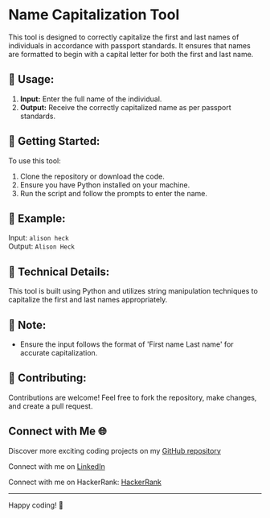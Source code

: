 

# Name Capitalization Tool

This tool is designed to correctly capitalize the first and last names of individuals in accordance with passport standards. It ensures that names are formatted to begin with a capital letter for both the first and last name.

## 📝 Usage:

1. **Input:** Enter the full name of the individual.
2. **Output:** Receive the correctly capitalized name as per passport standards.

## 🚀 Getting Started:

To use this tool:

1. Clone the repository or download the code.
2. Ensure you have Python installed on your machine.
3. Run the script and follow the prompts to enter the name.

## 🔧 Example:

Input: `alison heck`  
Output: `Alison Heck`

## 🤖 Technical Details:

This tool is built using Python and utilizes string manipulation techniques to capitalize the first and last names appropriately.

## 📌 Note:

- Ensure the input follows the format of 'First name Last name' for accurate capitalization.

## 🌟 Contributing:

Contributions are welcome! Feel free to fork the repository, make changes, and create a pull request.

## Connect with Me 🌐 

Discover more exciting coding projects on my [GitHub repository](https://github.com/Maham-j)

Connect with me on [LinkedIn](https://www.linkedin.com/in/maham-jamil-268584267)

Connect with me on HackerRank: [HackerRank ](https://www.hackerrank.com/maham_jamil)

---

Happy coding! 🚀

